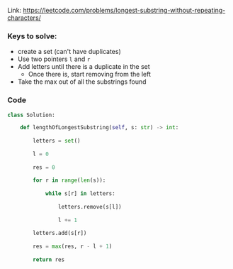 Link: https://leetcode.com/problems/longest-substring-without-repeating-characters/


### Keys to solve:
- create a set (can't have duplicates)
- Use two pointers `l` and `r`
- Add letters until there is a duplicate in the set
	- Once there is, start removing from the left
- Take the max out of all the substrings found 

### Code
```python
class Solution:

	def lengthOfLongestSubstring(self, s: str) -> int:
	
		letters = set()
		
		l = 0
		
		res = 0
		
		for r in range(len(s)):
		
			while s[r] in letters:
		
				letters.remove(s[l])
		
				l += 1
		
		letters.add(s[r])
	
		res = max(res, r - l + 1)	
		
		return res

```